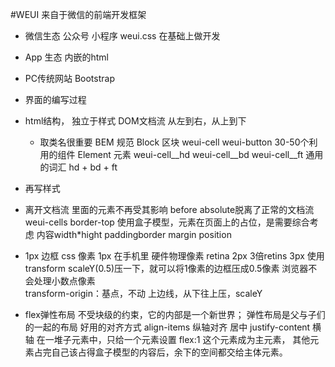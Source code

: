 #WEUI
来自于微信的前端开发框架
- 微信生态 公众号 小程序
weui.css 在基础上做开发
- App 生态
内嵌的html
- PC传统网站 Bootstrap

- 界面的编写过程
 - html结构， 独立于样式
   DOM文档流  从左到右，从上到下
   - 取类名很重要
   BEM 规范
   Block 区块 weui-cell
   weui-button 30-50个利用的组件
   Element 元素 
   weui-cell__hd
   weui-cell__bd
   weui-cell__ft
   通用的词汇 hd + bd + ft
 - 再写样式

 - 离开文档流
 里面的元素不再受其影响 before absolute脱离了正常的文档流
 weui-cells border-top 使用盒子模型，元素在页面上的占位，是需要综合考虑 内容width*hight  paddingborder margin position
 - 1px 边框
 css 像素 1px 在手机里 硬件物理像素  retina 2px  3倍retins 3px
 使用transform scaleY(0.5)压一下，就可以将1像素的边框压成0.5像素
 浏览器不会处理小数点像素  
 transform-origin：基点，不动
 上边线，从下往上压，scaleY

 - flex弹性布局
   不受块级的约束，它的内部是一个新世界；
   弹性布局是父与子们的一起的布局
   好用的对齐方式 align-items 纵轴对齐 居中 justify-content 横轴
   在一堆子元素中，只给一个元素设置 flex:1  这个元素成为主元素，
   其他元素占完自己该占得盒子模型的内容后，余下的空间都交给主体元素。

